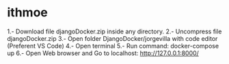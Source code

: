 # ithmoe

1.- Download file djangoDocker.zip inside any directory.
2.- Uncompress file djangoDocker.zip
3.- Open folder DjangoDocker/jorgevilla with code editor (Preferent VS Code)
4.- Open terminal
5.- Run command: docker-compose up
6.- Open Web browser and Go to localhost: http://127.0.0.1:8000/
